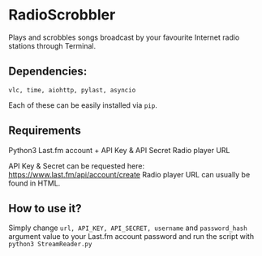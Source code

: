 # RadioScrobbler
Plays and scrobbles songs broadcast by your favourite Internet radio stations through Terminal.

## Dependencies:
  
  `vlc, time, aiohttp, pylast, asyncio`
  
  Each of these can be easily installed via `pip`.
  
## Requirements
  
  Python3
  Last.fm account + API Key & API Secret
  Radio player URL
  
  API Key & Secret can be requested here: https://www.last.fm/api/account/create
  Radio player URL can usually be found in HTML.
  
## How to use it?

  Simply change `url, API_KEY, API_SECRET, username` and `password_hash` argument value to your Last.fm account password and run the script with `python3 StreamReader.py`
  
  
